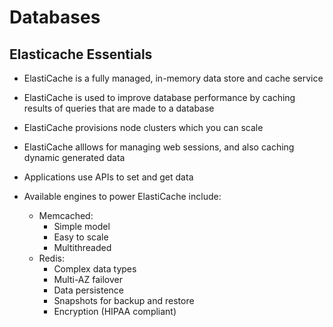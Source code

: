 # Databases

## Elasticache Essentials

+ ElastiCache is a fully managed, in-memory data store and cache service
+ ElastiCache is used to improve database performance by caching results of queries that are made to a database
+ ElastiCache provisions node clusters which you can scale 
+ ElastiCache alllows for managing web sessions, and also caching dynamic generated data
+ Applications use APIs to set and get data 

+ Available engines to power ElastiCache include: 
  + Memcached: 
    + Simple model 
    + Easy to scale
    + Multithreaded
  + Redis: 
    + Complex data types 
    + Multi-AZ failover 
    + Data persistence 
    + Snapshots for backup and restore 
    + Encryption (HIPAA compliant)